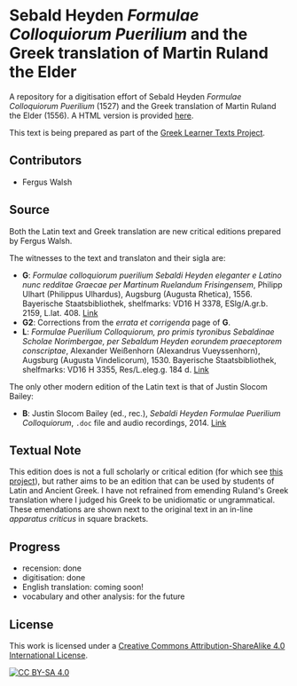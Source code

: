 # Sebald Heyden _Formulae Colloquiorum Puerilium_ and the Greek translation of Martin Ruland the Elder

A repository for a digitisation effort of Sebald Heyden _Formulae Colloquiorum Puerilium_ (1527) and the Greek translation of Martin Ruland the Elder (1556). A HTML version is provided [here]().

This text is being prepared as part of the [Greek Learner Texts Project](https://greek-learner-texts.org/).

## Contributors

* Fergus Walsh

## Source

Both the Latin text and Greek translation are new critical editions prepared by Fergus Walsh.

The witnesses to the text and translaton and their sigla are:

* **G**: _Formulae colloquiorum puerilium Sebaldi Heyden eleganter e Latino nunc redditae Graecae per Martinum Ruelandum Frisingensem_, Philipp Ulhart (Philippus Ulhardus), Augsburg (Augusta Rhetica), 1556. Bayerische Staatsbibliothek, shelfmarks: VD16 H 3378, ESlg/A.gr.b. 2159, L.lat. 408. [Link](https://opacplus.bsb-muenchen.de/title/BV004622644)
* **G2**: Corrections from the _errata et corrigenda_ page of **G**.
* **L**: _Formulae Puerilium Colloquiorum, pro primis tyronibus Sebaldinae Scholae Norimbergae, per Sebaldum Heyden eorundem praeceptorem conscriptae_, Alexander Weißenhorn (Alexandrus Vueyssenhorn), Augsburg (Augusta Vindelicorum), 1530. Bayerische Staatsbibliothek, shelfmarks: VD16 H 3355, Res/L.eleg.g. 184 d. [Link](https://opacplus.bsb-muenchen.de/title/BV001435074)

The only other modern edition of the Latin text is that of Justin Slocom Bailey:

* **B**: Justin Slocom Bailey (ed., rec.), _Sebaldi Heyden Formulae Puerilium Colloquiorum_, ```.doc``` file and audio recordings, 2014. [Link](http://indwellinglanguage.com/latin-media/latin-audio/heyden)

## Textual Note

This edition does is not a full scholarly or critical edition (for which see [this project](http://ezs-online.de/de/forschung/gefoerderte-aktivitaeten/dfg)), but rather aims to be an edition that can be used by students of Latin and Ancient Greek. I have not refrained from emending Ruland's Greek translation where I judged his Greek to be unidiomatic or ungrammatical. These emendations are shown next to the original text in an in-line _apparatus criticus_ in square brackets.

## Progress

* recension: done
* digitisation: done
* English translation: coming soon!
* vocabulary and other analysis: for the future

## License

This work is licensed under a [Creative Commons Attribution-ShareAlike 4.0 International License](http://creativecommons.org/licenses/by-sa/4.0/).

[![CC BY-SA 4.0][cc-by-sa-image]][cc-by-sa]

[cc-by-sa]: http://creativecommons.org/licenses/by-sa/4.0/
[cc-by-sa-image]: https://licensebuttons.net/l/by-sa/4.0/88x31.png
[cc-by-sa-shield]: https://img.shields.io/badge/License-CC%20BY--SA%204.0-lightgrey.svg
